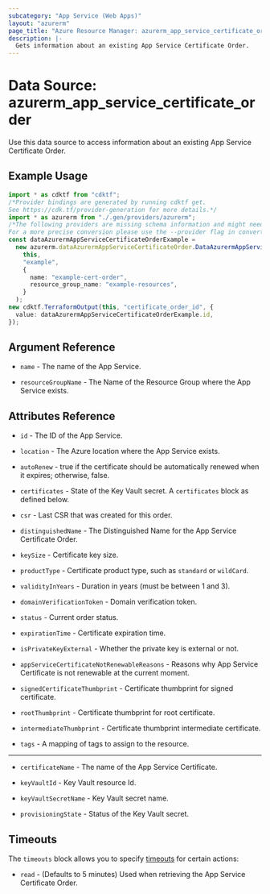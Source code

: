 ```yaml
---
subcategory: "App Service (Web Apps)"
layout: "azurerm"
page_title: "Azure Resource Manager: azurerm_app_service_certificate_order"
description: |-
  Gets information about an existing App Service Certificate Order.
---
```


# Data Source: azurerm\_app\_service\_certificate\_order

Use this data source to access information about an existing App Service Certificate Order.

## Example Usage

```typescript
import * as cdktf from "cdktf";
/*Provider bindings are generated by running cdktf get.
See https://cdk.tf/provider-generation for more details.*/
import * as azurerm from "./.gen/providers/azurerm";
/*The following providers are missing schema information and might need manual adjustments to synthesize correctly: azurerm.
For a more precise conversion please use the --provider flag in convert.*/
const dataAzurermAppServiceCertificateOrderExample =
  new azurerm.dataAzurermAppServiceCertificateOrder.DataAzurermAppServiceCertificateOrder(
    this,
    "example",
    {
      name: "example-cert-order",
      resource_group_name: "example-resources",
    }
  );
new cdktf.TerraformOutput(this, "certificate_order_id", {
  value: dataAzurermAppServiceCertificateOrderExample.id,
});

```

## Argument Reference

*   `name` - The name of the App Service.

*   `resourceGroupName` - The Name of the Resource Group where the App Service exists.

## Attributes Reference

*   `id` - The ID of the App Service.

*   `location` - The Azure location where the App Service exists.

*   `autoRenew` - true if the certificate should be automatically renewed when it expires; otherwise, false.

*   `certificates` - State of the Key Vault secret. A `certificates` block as defined below.

*   `csr` - Last CSR that was created for this order.

*   `distinguishedName` - The Distinguished Name for the App Service Certificate Order.

*   `keySize` - Certificate key size.

*   `productType` - Certificate product type, such as `standard` or `wildCard`.

*   `validityInYears` - Duration in years (must be between 1 and 3).

*   `domainVerificationToken` - Domain verification token.

*   `status` - Current order status.

*   `expirationTime` - Certificate expiration time.

*   `isPrivateKeyExternal` - Whether the private key is external or not.

*   `appServiceCertificateNotRenewableReasons` - Reasons why App Service Certificate is not renewable at the current moment.

*   `signedCertificateThumbprint` - Certificate thumbprint for signed certificate.

*   `rootThumbprint` - Certificate thumbprint for root certificate.

*   `intermediateThumbprint` - Certificate thumbprint intermediate certificate.

*   `tags` - A mapping of tags to assign to the resource.

***

*   `certificateName` - The name of the App Service Certificate.

*   `keyVaultId` - Key Vault resource Id.

*   `keyVaultSecretName` - Key Vault secret name.

*   `provisioningState` - Status of the Key Vault secret.

## Timeouts

The `timeouts` block allows you to specify [timeouts](https://www.terraform.io/language/resources/syntax#operation-timeouts) for certain actions:

* `read` - (Defaults to 5 minutes) Used when retrieving the App Service Certificate Order.
